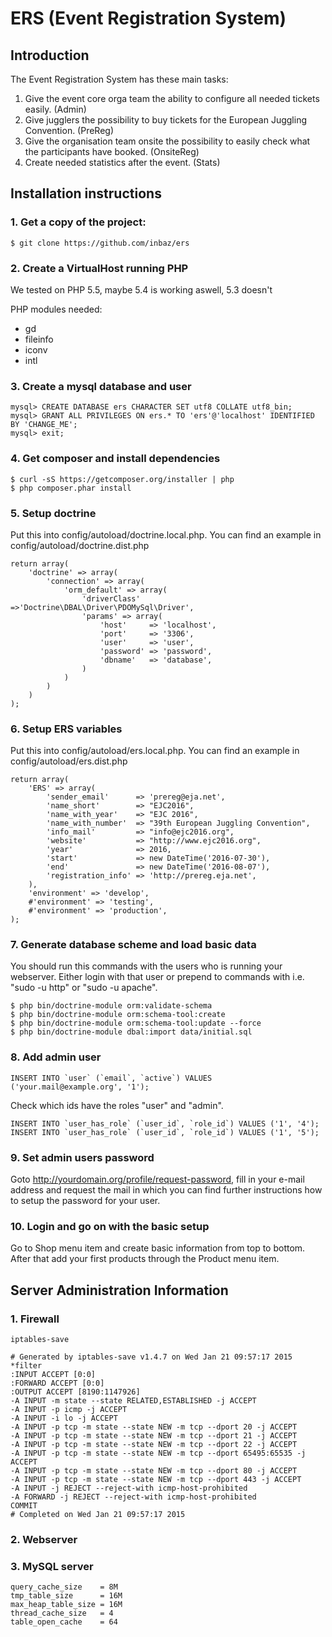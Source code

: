 ERS (Event Registration System)
=============================

Introduction
------------

The Event Registration System has these main tasks:
1. Give the event core orga team the ability to configure all needed tickets easily. (Admin)
1. Give jugglers the possibility to buy tickets for the European Juggling Convention. (PreReg)
2. Give the organisation team onsite the possibility to easily check what the participants have booked. (OnsiteReg)
3. Create needed statistics after the event. (Stats)

Installation instructions
-------------------------

### 1. Get a copy of the project:

```
$ git clone https://github.com/inbaz/ers
```

### 2. Create a VirtualHost running PHP 

We tested on PHP 5.5, maybe 5.4 is working aswell, 5.3 doesn't

PHP modules needed:
- gd
- fileinfo
- iconv
- intl

### 3. Create a mysql database and user

```
mysql> CREATE DATABASE ers CHARACTER SET utf8 COLLATE utf8_bin;
mysql> GRANT ALL PRIVILEGES ON ers.* TO 'ers'@'localhost' IDENTIFIED BY 'CHANGE_ME';
mysql> exit;
```

### 4. Get composer and install dependencies

```
$ curl -sS https://getcomposer.org/installer | php
$ php composer.phar install
```    

### 5. Setup doctrine

Put this into config/autoload/doctrine.local.php. You can find an example in
config/autoload/doctrine.dist.php

```
return array(
    'doctrine' => array(
        'connection' => array(
            'orm_default' => array(
                'driverClass' =>'Doctrine\DBAL\Driver\PDOMySql\Driver',
                'params' => array(
                    'host'     => 'localhost',
                    'port'     => '3306',
                    'user'     => 'user',
                    'password' => 'password',
                    'dbname'   => 'database',
                )
            )
        )
    )
);
```

### 6. Setup ERS variables
Put this into config/autoload/ers.local.php. You can find an example in
config/autoload/ers.dist.php

```
return array(
    'ERS' => array(
        'sender_email'      => 'prereg@eja.net',
        'name_short'        => "EJC2016",
        'name_with_year'    => "EJC 2016",
        'name_with_number'  => "39th European Juggling Convention",
        'info_mail'         => "info@ejc2016.org",
        'website'           => "http://www.ejc2016.org",
        'year'              => 2016,
        'start'             => new DateTime('2016-07-30'),
        'end'               => new DateTime('2016-08-07'),
        'registration_info' => 'http://prereg.eja.net',
    ),
    'environment' => 'develop',
    #'environment' => 'testing',
    #'environment' => 'production',
);
```

### 7. Generate database scheme and load basic data

You should run this commands with the users who is running your webserver. 
Either login with that user or prepend to commands with i.e. "sudo -u http" or 
"sudo -u apache".

```
$ php bin/doctrine-module orm:validate-schema
$ php bin/doctrine-module orm:schema-tool:create
$ php bin/doctrine-module orm:schema-tool:update --force
$ php bin/doctrine-module dbal:import data/initial.sql
```

### 8. Add admin user

```
INSERT INTO `user` (`email`, `active`) VALUES ('your.mail@example.org', '1');
```

Check which ids have the roles "user" and "admin".

```
INSERT INTO `user_has_role` (`user_id`, `role_id`) VALUES ('1', '4');
INSERT INTO `user_has_role` (`user_id`, `role_id`) VALUES ('1', '5');
```

### 9. Set admin users password

Goto http://yourdomain.org/profile/request-password, fill in your e-mail 
address and request the mail in which you can find further instructions how to
setup the password for your user.

### 10. Login and go on with the basic setup

Go to Shop menu item and create basic information from top to bottom. After that
add your first products through the Product menu item.

Server Administration Information
---------------------------------

### 1. Firewall

    iptables-save
```
# Generated by iptables-save v1.4.7 on Wed Jan 21 09:57:17 2015
*filter
:INPUT ACCEPT [0:0]
:FORWARD ACCEPT [0:0]
:OUTPUT ACCEPT [8190:1147926]
-A INPUT -m state --state RELATED,ESTABLISHED -j ACCEPT
-A INPUT -p icmp -j ACCEPT
-A INPUT -i lo -j ACCEPT
-A INPUT -p tcp -m state --state NEW -m tcp --dport 20 -j ACCEPT
-A INPUT -p tcp -m state --state NEW -m tcp --dport 21 -j ACCEPT
-A INPUT -p tcp -m state --state NEW -m tcp --dport 22 -j ACCEPT
-A INPUT -p tcp -m state --state NEW -m tcp --dport 65495:65535 -j ACCEPT
-A INPUT -p tcp -m state --state NEW -m tcp --dport 80 -j ACCEPT
-A INPUT -p tcp -m state --state NEW -m tcp --dport 443 -j ACCEPT
-A INPUT -j REJECT --reject-with icmp-host-prohibited
-A FORWARD -j REJECT --reject-with icmp-host-prohibited
COMMIT
# Completed on Wed Jan 21 09:57:17 2015
```

### 2. Webserver

### 3. MySQL server

```
query_cache_size    = 8M
tmp_table_size      = 16M
max_heap_table_size = 16M
thread_cache_size   = 4
table_open_cache    = 64
```